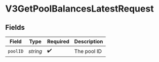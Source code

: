 # V3GetPoolBalancesLatestRequest


## Fields

| Field              | Type               | Required           | Description        |
| ------------------ | ------------------ | ------------------ | ------------------ |
| `poolID`           | *string*           | :heavy_check_mark: | The pool ID        |